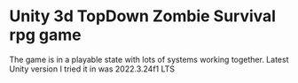 # Unity 3d TopDown Zombie Survival rpg game

The game is in a playable state with lots of systems working together. Latest Unity version I tried it in was  2022.3.24f1 LTS
